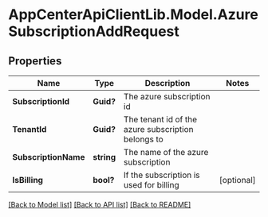 # AppCenterApiClientLib.Model.AzureSubscriptionAddRequest
## Properties

Name | Type | Description | Notes
------------ | ------------- | ------------- | -------------
**SubscriptionId** | **Guid?** | The azure subscription id | 
**TenantId** | **Guid?** | The tenant id of the azure subscription belongs to | 
**SubscriptionName** | **string** | The name of the azure subscription | 
**IsBilling** | **bool?** | If the subscription is used for billing | [optional] 

[[Back to Model list]](../README.md#documentation-for-models) [[Back to API list]](../README.md#documentation-for-api-endpoints) [[Back to README]](../README.md)

